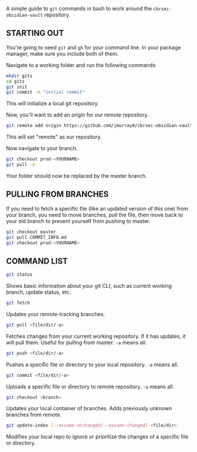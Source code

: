A simple guide to `git` commands in bash to work around the `cbrsec-obsidian-vault` repository.

## STARTING OUT

You're going to need `git` and `gh` for your command line. In your package manager, make sure you include both of them.

Navigate to a working folder and run the following commands:
```bash
mkdir gits
cd gits
git init
git commit -m "initial commit"
```
This will initialize a local git repository.

Now, you'll want to add an origin for our remote repository.
```bash
git remote add origin https://github.com/jmurray0/cbrsec-obsidian-vault/
```
This will set "remote" as our repository.

Now navigate to your branch.
```bash
git checkout prod-<YOURNAME>
git pull -a
```
Your folder should now be replaced by the master branch.

## PULLING FROM BRANCHES

If you need to fetch a specific file (like an updated version of this one) from your branch, you need to move branches, pull the file, then move back to your old branch to prevent yourself from pushing to master.

```bash
git checkout master
git pull COMMIT_INFO.md
git checkout prod-<YOURNAME>
```

## COMMAND LIST

```bash
git status
```
Shows basic information about your git CLI, such as current working branch, update status, etc.

```bash
git fetch
```
Updates your remote-tracking branches.

```bash
git pull <file/dir/-a>
```
Fetches changes from your current working repository. If it has updates, it will pull them. Useful for pulling from master. `-a` means all.

```bash
git push <file/dir/-a>
```
Pushes a specific file or directory to your local repository. `-a` means all.

```bash
git commit <file/dir/-a>
```
Uploads a specific file or directory to remote repository. `-a` means all.

```bash
git checkout <branch>
```
Updates your local container of branches. Adds previously unknown branches from remote.

```bash
git update-index [--assume-unchanged/--assume-changed] <file/dir>
```
Modifies your local repo to ignore or prioritize the changes of a specific file or directory.